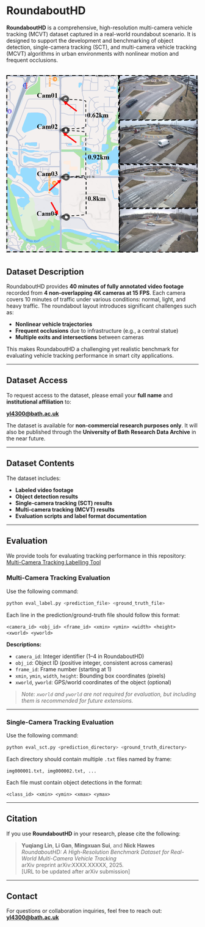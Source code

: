 # RoundaboutHD

**RoundaboutHD** is a comprehensive, high-resolution multi-camera vehicle tracking (MCVT) dataset captured in a real-world roundabout scenario. It is designed to support the development and benchmarking of object detection, single-camera tracking (SCT), and multi-camera vehicle tracking (MCVT) algorithms in urban environments with nonlinear motion and frequent occlusions.

![RoundaboutHD Example](image.png)
---

## Dataset Description

RoundaboutHD provides **40 minutes of fully annotated video footage** recorded from **4 non-overlapping 4K cameras at 15 FPS**. Each camera covers 10 minutes of traffic under various conditions: normal, light, and heavy traffic. The roundabout layout introduces significant challenges such as:

- **Nonlinear vehicle trajectories**
- **Frequent occlusions** due to infrastructure (e.g., a central statue)
- **Multiple exits and intersections** between cameras

This makes RoundaboutHD a challenging yet realistic benchmark for evaluating vehicle tracking performance in smart city applications.



---

## Dataset Access

To request access to the dataset, please email your **full name** and **institutional affiliation** to:

**yl4300@bath.ac.uk**

The dataset is available for **non-commercial research purposes only**. It will also be published through the **University of Bath Research Data Archive** in the near future.

---

## Dataset Contents

The dataset includes:

- **Labeled video footage**
- **Object detection results**
- **Single-camera tracking (SCT) results**
- **Multi-camera tracking (MCVT) results**
- **Evaluation scripts and label format documentation**

---

## Evaluation

We provide tools for evaluating tracking performance in this repository:  
[Multi-Camera Tracking Labelling Tool](https://github.com/siri-rouser/multi_camera_tracking_labelling_tool.git)

### Multi-Camera Tracking Evaluation

Use the following command:

```bash
python eval_label.py <prediction_file> <ground_truth_file>
```

Each line in the prediction/ground-truth file should follow this format:

```
<camera_id> <obj_id> <frame_id> <xmin> <ymin> <width> <height> <xworld> <yworld>
```

**Descriptions:**

- `camera_id`: Integer identifier (1–4 in RoundaboutHD)
- `obj_id`: Object ID (positive integer, consistent across cameras)
- `frame_id`: Frame number (starting at 1)
- `xmin`, `ymin`, `width`, `height`: Bounding box coordinates (pixels)
- `xworld`, `yworld`: GPS/world coordinates of the object (optional)

> *Note: `xworld` and `yworld` are not required for evaluation, but including them is recommended for future extensions.*

---

### Single-Camera Tracking Evaluation

Use the following command:

```bash
python eval_sct.py <prediction_directory> <ground_truth_directory>
```

Each directory should contain multiple `.txt` files named by frame:

```
img000001.txt, img000002.txt, ...
```

Each file must contain object detections in the format:

```
<class_id> <xmin> <ymin> <xmax> <ymax>
```

---

## Citation

If you use **RoundaboutHD** in your research, please cite the following:

> **Yuqiang Lin**, **Li Gan**, **Mingxuan Sui**, and **Nick Hawes**  
> *RoundaboutHD: A High-Resolution Benchmark Dataset for Real-World Multi-Camera Vehicle Tracking*  
> arXiv preprint arXiv:XXXX.XXXXX, 2025.  
> [URL to be updated after arXiv submission]

---

## Contact

For questions or collaboration inquiries, feel free to reach out:  
**yl4300@bath.ac.uk**

